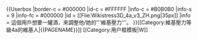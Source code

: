 {{Userbox
|border-c = #000000
|id-c = #FFFFFF
|info-c = #B0B0B0
|info-s = 9
|info-fc = #000000
|id = [[File:Wikistress3D_4a_v3_ZH.png|35px]]
|info = 這個用戶想要一罐酒，來調整他/她的'''維基壓力'''。
}}<includeonly>[[Category:維基壓力等級4a的維基人|{{PAGENAME}}]]</includeonly>
<noinclude>
[[Category:用户框模板|W]]
</noinclude>
